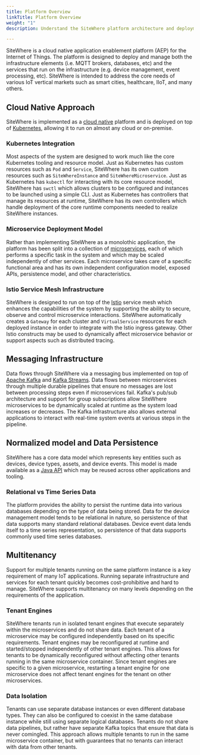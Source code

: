 ```yaml
---
title: Platform Overview
linkTitle: Platform Overview
weight: "1"
description: Understand the SiteWhere platform architecture and deployment model

---
```


SiteWhere is a cloud native application enablement platform (AEP) for the Internet of Things. The platform is designed to deploy and manage both the infrastructure elements (i.e. MQTT brokers, databases, etc) and the services that run on the infrastructure (e.g. device management, event processing, etc). SiteWhere is intended to address the core needs of various IoT vertical markets such as smart cities, healthcare, IIoT, and many others.

## Cloud Native Approach
SiteWhere is implemented as a [cloud native](https://docs.microsoft.com/en-us/dotnet/architecture/cloud-native/definition) platform and is deployed on top of [Kubernetes](https://kubernetes.io/), allowing it to run on almost any cloud or on-premise. 

### Kubernetes Integration
Most aspects of the system are designed to work much like the core Kubernetes tooling and resource model. Just as Kubernetes has custom resources such as `Pod` and `Service`, SiteWhere has its own custom resources such as `SiteWhereInstance` and `SiteWhereMicroservice`. Just as Kubernetes has `kubectl` for interacting with its core resource model, SiteWhere has `swctl` which allows clusters to be configured and instances to be launched using a simple CLI. Just as Kubernetes has controllers that manage its resources at runtime, SiteWhere has its own controllers which handle deployment of the core runtime components needed to realize SiteWhere instances.

### Microservice Deployment Model
Rather than implementing SiteWhere as a monolothic application, the platform has been split into a collection of [microservices](https://martinfowler.com/articles/microservices.html), each of which performs a specific task in the system and which may be scaled independently of other services. Each microservice takes care of a specific functional area and has its own independent configuration model, exposed APIs, persistence model, and other characteristics. 

### Istio Service Mesh Infrastructure
SiteWhere is designed to run on top of the [Istio](https://istio.io/) service mesh which enhances the capabilities of the system by supporting the ability to secure, observe and control microservice interactions. SiteWhere automatically creates a `Gateway` for each cluster and `VirtualService` resources for each deployed instance in order to integrate with the Istio ingress gateway. Other Istio constructs may be used to dynamically affect microservice behavior or support aspects such as distributed tracing.

## Messaging Infrastructure
Data flows through SiteWhere via a messaging bus implemented on top of [Apache Kafka](https://kafka.apache.org/) and [Kafka Streams](https://kafka.apache.org/documentation/streams/). Data flows between microservices through multiple durable pipelines that ensure no messages are lost between processing steps even if microservices fail. Kafka's pub/sub architecture and support for group subscriptions allow SiteWhere microservices to be dynamically scaled at runtime as the system load increases or decreases. The Kafka infrastructure also allows external applications to interact with real-time system events at various steps in the pipeline.

## Normalized model and Data Persistence
SiteWhere has a core data model which represents key entities such as devices, device types, assets, and device events. This model is made available as a [Java API](https://github.com/sitewhere/sitewhere-java-api) which may be reused across other applications and tooling. 

### Relational vs Time Series Data
The platform provides the ability to persist the runtime data into various databases depending on the type of data being stored. Data for the device management model tends to be relational in nature, so persistence of that data supports many standard relational databases. Device event data lends itself to a time series representation, so persistence of that data supports commonly used time series databases.

## Multitenancy
Support for multiple tenants running on the same platform instance is a key requirement of many IoT applications. Running separate infrastructure and services for each tenant quickly becomes cost-prohibitive and hard to manage. SiteWhere supports multitenancy on many levels depending on the requirements of the application. 

### Tenant Engines
SiteWhere tenants run in isolated tenant engines that execute separately within the microservices and do not share data. Each tenant of a microservice may be configured independently based on its specific requirements. Tenant engines may be reconfigured at runtime and started/stopped independently of other tenant engines. This allows for tenants to be dynamically reconfigured without affecting other tenants running in the same microservice container. Since tenant engines are specific to a given microservice, restarting a tenant engine for one microservice does not affect tenant engines for the tenant on other microservices.

### Data Isolation
Tenants can use separate database instances or even different database types. They can also be configured to coexist in the same database instance while still using separate logical databases. Tenants do not share data pipelines, but rather have separate Kafka topics that ensure that data is never comingled. This approach allows multiple tenants to run in the same microservice container, but with guarantees that no tenants can interact with data from other tenants.

